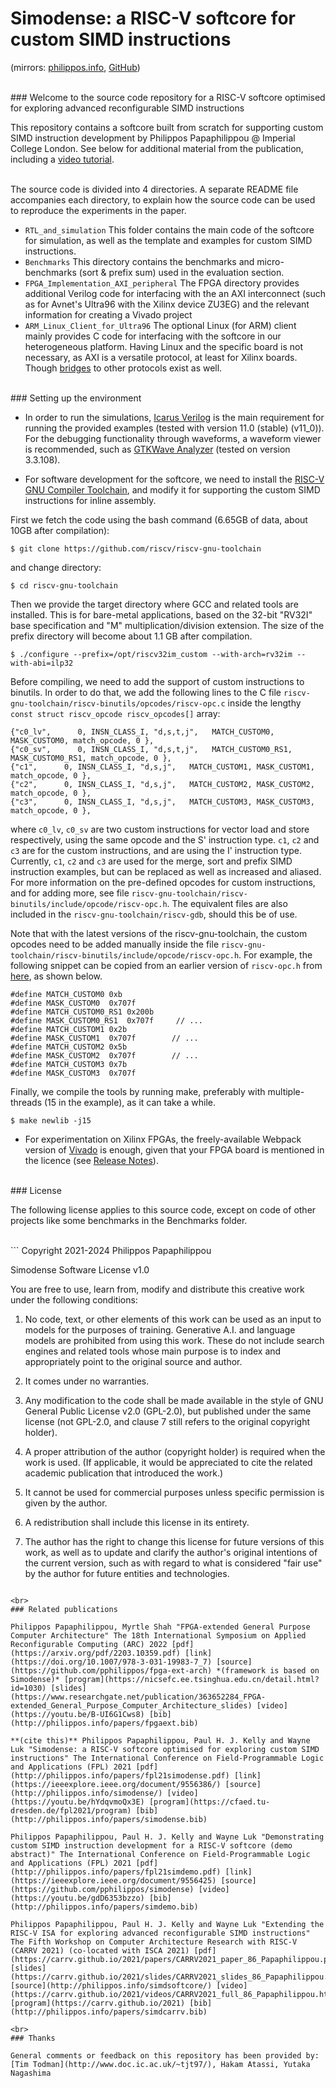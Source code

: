 # Simodense: a RISC-V softcore for custom SIMD instructions

(mirrors: [philippos.info](https://philippos.info/simdsoftcore/), [GitHub](https://github.com/pphilippos/simodense))

<br>
### Welcome to the source code repository for a RISC-V softcore optimised for exploring advanced reconfigurable SIMD instructions

This repository contains a softcore built from scratch for supporting custom SIMD instruction development by Philippos Papaphilippou @ Imperial College London. See below for additional material from the publication, including a [video tutorial](https://youtu.be/gdD6353bzzo).

<br>
The source code is divided into 4 directories. A separate README file accompanies each directory, to explain how the source code can be used to reproduce the experiments in the paper.

- ``RTL_and_simulation`` This folder contains the main code of the softcore for simulation, as well as the template and examples for custom SIMD instructions. 
- ``Benchmarks`` This directory contains the benchmarks and micro-benchmarks (sort & prefix sum) used in the evaluation section.
- ``FPGA_Implementation_AXI_peripheral`` The FPGA directory provides additional Verilog code for interfacing with the an AXI interconnect (such as for Avnet's Ultra96 with the Xilinx device ZU3EG) and the relevant information for creating a Vivado project
- ``ARM_Linux_Client_for_Ultra96`` The optional Linux (for ARM) client mainly provides C code for interfacing with the softcore in our heterogeneous platform. Having Linux and the specific board is not necessary, as AXI is a versatile protocol, at least for Xilinx boards. Though [bridges](https://github.com/ZipCPU/wb2axip) to other protocols exist as well. 

<br>
### Setting up the environment 

- In order to run the simulations, [Icarus Verilog](https://steveicarus.github.io/iverilog/) is the main requirement for running the provided examples (tested with version 11.0 (stable) (v11_0)). For the debugging functionality through waveforms, a waveform viewer is recommended, such as [GTKWave Analyzer](http://gtkwave.sourceforge.net/) (tested on version 3.3.108).

- For software development for the softcore, we need to install the [RISC-V GNU Compiler Toolchain](https://github.com/riscv/riscv-gnu-toolchain), and modify it for supporting the custom SIMD instructions for inline assembly.

First we fetch the code using the bash command (6.65GB of data, about 10GB after compilation):

    $ git clone https://github.com/riscv/riscv-gnu-toolchain

and change directory:

    $ cd riscv-gnu-toolchain
    
Then we provide the target directory where GCC and related tools are installed. This is for bare-metal applications, based on the 32-bit "RV32I" base specification and "M" multiplication/division extension. The size of the prefix directory will become about 1.1 GB after compilation.

    $ ./configure --prefix=/opt/riscv32im_custom --with-arch=rv32im --with-abi=ilp32    

Before compiling, we need to add the support of custom instructions to binutils. In order to do that, we add the following lines to the C file `riscv-gnu-toolchain/riscv-binutils/opcodes/riscv-opc.c` inside the lengthy `const struct riscv_opcode riscv_opcodes[]` array:

	{"c0_lv",      0, INSN_CLASS_I, "d,s,t,j",   MATCH_CUSTOM0, MASK_CUSTOM0, match_opcode, 0 },
	{"c0_sv",      0, INSN_CLASS_I, "d,s,t,j",   MATCH_CUSTOM0_RS1, MASK_CUSTOM0_RS1, match_opcode, 0 },
	{"c1",      0, INSN_CLASS_I, "d,s,j",   MATCH_CUSTOM1, MASK_CUSTOM1, match_opcode, 0 },
	{"c2",      0, INSN_CLASS_I, "d,s,j",   MATCH_CUSTOM2, MASK_CUSTOM2, match_opcode, 0 },
	{"c3",      0, INSN_CLASS_I, "d,s,j",   MATCH_CUSTOM3, MASK_CUSTOM3, match_opcode, 0 },

where ``c0_lv``, ``c0_sv`` are two custom instructions for vector load and store respectively, using the same opcode and the S' instruction type. `c1`, `c2` and `c3` are for the custom instructions, and are using the I' instruction type. Currently, `c1`, `c2` and `c3` are used for the merge, sort and prefix SIMD instruction examples, but can be replaced as well as increased and aliased. For more information on the pre-defined opcodes for custom instructions, and for adding more, see file `riscv-gnu-toolchain/riscv-binutils/include/opcode/riscv-opc.h`. The equivalent files are also included in the `riscv-gnu-toolchain/riscv-gdb`, should this be of use.

Note that with the latest versions of the riscv-gnu-toolchain, the custom opcodes need to be added manually inside the file `riscv-gnu-toolchain/riscv-binutils/include/opcode/riscv-opc.h`. For example, the following snippet can be copied from an earlier version of `riscv-opc.h` from [here](https://github.com/riscv-collab/riscv-binutils-gdb/blob/rvv-1.0.x/include/opcode/riscv-opc.h), as shown below.

	#define MATCH_CUSTOM0 0xb
	#define MASK_CUSTOM0  0x707f
	#define MATCH_CUSTOM0_RS1 0x200b
	#define MASK_CUSTOM0_RS1  0x707f	 // ...
	#define MATCH_CUSTOM1 0x2b
	#define MASK_CUSTOM1  0x707f		// ...
	#define MATCH_CUSTOM2 0x5b
	#define MASK_CUSTOM2  0x707f		// ...
	#define MATCH_CUSTOM3 0x7b
	#define MASK_CUSTOM3  0x707f

Finally, we compile the tools by running make, preferably with multiple-threads (15 in the example), as it can take a while.

	$ make newlib -j15

- For experimentation on Xilinx FPGAs, the freely-available Webpack version of [Vivado](https://www.xilinx.com/support/download.html) is enough, given that your FPGA board is mentioned in the licence (see [Release Notes](https://www.xilinx.com/support/documentation/sw_manuals/xilinx2020_1/ug973-vivado-release-notes-install-license.pdf)).

<br>
### License

The following license applies to this source code, except on code of other projects like some benchmarks in the Benchmarks folder.

<br>
```
Copyright 2021-2024 Philippos Papaphilippou
   
Simodense Software License v1.0

You are free to use, learn from, modify and distribute this creative work under the following conditions:

1. No code, text, or other elements of this work can be used as an input to models for the purposes of training. Generative A.I. and language models are prohibited from using this work. These do not include search engines and related tools whose main purpose is to index and appropriately point to the original source and author.

2. It comes under no warranties.

3. Any modification to the code shall be made available in the style of GNU General Public License v2.0 (GPL-2.0), but published under the same license (not GPL-2.0, and clause 7 still refers to the original copyright holder).

4. A proper attribution of the author (copyright holder) is required when the work is used. (If applicable, it would be appreciated to cite the related academic publication that introduced the work.)

5. It cannot be used for commercial purposes unless specific permission is given by the author. 

6. A redistribution shall include this license in its entirety.

7. The author has the right to change this license for future versions of this work, as well as to update and clarify the author's original intentions of the current version, such as with regard to what is considered "fair use" by the author for future entities and technologies.  
```

<br>   
### Related publications

Philippos Papaphilippou, Myrtle Shah "FPGA-extended General Purpose Computer Architecture" The 18th International Symposium on Applied Reconfigurable Computing (ARC) 2022 [pdf](https://arxiv.org/pdf/2203.10359.pdf) [link](https://doi.org/10.1007/978-3-031-19983-7_7) [source](https://github.com/pphilippos/fpga-ext-arch) *(framework is based on Simodense)* [program](https://nicsefc.ee.tsinghua.edu.cn/detail.html?id=1030) [slides](https://www.researchgate.net/publication/363652284_FPGA-extended_General_Purpose_Computer_Architecture_slides) [video](https://youtu.be/B-UI6G1Cws8) [bib](http://philippos.info/papers/fpgaext.bib)

**(cite this)** Philippos Papaphilippou, Paul H. J. Kelly and Wayne Luk "Simodense: a RISC-V softcore optimised for exploring custom SIMD instructions" The International Conference on Field-Programmable Logic and Applications (FPL) 2021 [pdf](http://philippos.info/papers/fpl21simodense.pdf) [link](https://ieeexplore.ieee.org/document/9556386/) [source](http://philippos.info/simodense/) [video](https://youtu.be/hYdqvmoQx3E) [program](https://cfaed.tu-dresden.de/fpl2021/program) [bib](http://philippos.info/papers/simodense.bib)

Philippos Papaphilippou, Paul H. J. Kelly and Wayne Luk "Demonstrating custom SIMD instruction development for a RISC-V softcore (demo abstract)" The International Conference on Field-Programmable Logic and Applications (FPL) 2021 [pdf](http://philippos.info/papers/fpl21simdemo.pdf) [link](https://ieeexplore.ieee.org/document/9556425) [source](https://github.com/pphilippos/simodense) [video](https://youtu.be/gdD6353bzzo) [bib](http://philippos.info/papers/simdemo.bib)

Philippos Papaphilippou, Paul H. J. Kelly and Wayne Luk "Extending the RISC-V ISA for exploring advanced reconfigurable SIMD instructions" The Fifth Workshop on Computer Architecture Research with RISC-V (CARRV 2021) (co-located with ISCA 2021) [pdf](https://carrv.github.io/2021/papers/CARRV2021_paper_86_Papaphilippou.pdf) [slides](https://carrv.github.io/2021/slides/CARRV2021_slides_86_Papaphilippou.pdf) [source](http://philippos.info/simdsoftcore/) [video](https://carrv.github.io/2021/videos/CARRV2021_full_86_Papaphilippou.html) [program](https://carrv.github.io/2021) [bib](http://philippos.info/papers/simdcarrv.bib)   

<br>
### Thanks

General comments or feedback on this repository has been provided by: [Tim Todman](http://www.doc.ic.ac.uk/~tjt97/), Hakam Atassi, Yutaka Nagashima


